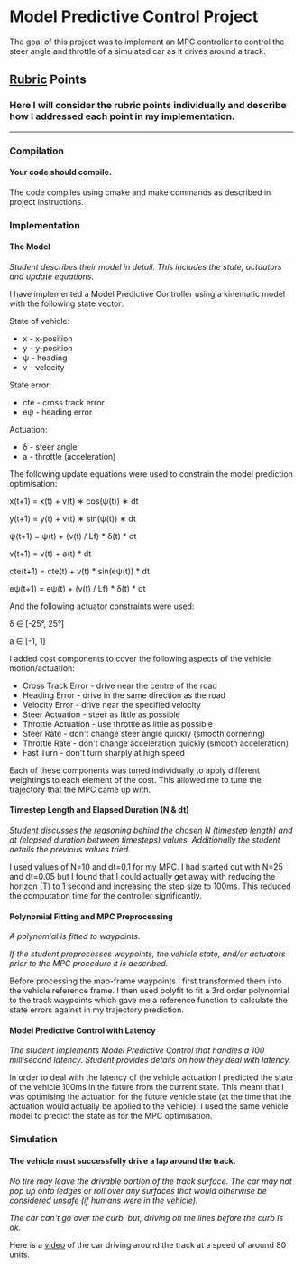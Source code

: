 # Model Predictive Control Project

The goal of this project was to implement an MPC controller to control the steer angle and throttle of a simulated car as it drives around a track.

## [Rubric](https://review.udacity.com/#!/rubrics/896/view) Points
### Here I will consider the rubric points individually and describe how I addressed each point in my implementation.  

---

### Compilation

#### Your code should compile.

The code compiles using cmake and make commands as described in project instructions.

### Implementation

#### The Model

*Student describes their model in detail. This includes the state, actuators and update equations.*

I have implemented a Model Predictive Controller using a kinematic model with the following state vector:

State of vehicle:

* x - x-position
* y - y-position
* ψ - heading
* v - velocity

State error:

* cte - cross track error
* eψ - heading error

Actuation:

* δ - steer angle
* a - throttle (acceleration)

The following update equations were used to constrain the model prediction optimisation:

x(​t+1)​​ = x(​t) + v(​t) ∗ cos(ψ(​t)) ∗ dt

y(t+1) = y(​t)​​ + v(​t) ∗ sin(ψ(​t)) ∗ dt

ψ(​t+1)​​ = ψ(​t) + (v(t) / L​f) *​ δ(t) * dt

v(​t+1) = v(t) + a(t) * dt

cte(t+1) = cte(t) + v(t) * sin(eψ(​t)) * dt

eψ(​t+1) = eψ(​t) + (v(t) / Lf) * δ(t) * dt

And the following actuator constraints were used:

δ ∈ [-25°, 25°]

a ∈ [-1, 1]

I added cost components to cover the following aspects of the vehicle motion/actuation:

* Cross Track Error - drive near the centre of the road
* Heading Error - drive in the same direction as the road
* Velocity Error - drive near the specified velocity
* Steer Actuation - steer as little as possible
* Throttle Actuation - use throttle as little as possible
* Steer Rate - don't change steer angle quickly (smooth cornering)
* Throttle Rate - don't change acceleration quickly (smooth acceleration)
* Fast Turn - don't turn sharply at high speed

Each of these components was tuned individually to apply different weightings to each element of the cost. This allowed me to tune the trajectory that the MPC came up with.

#### Timestep Length and Elapsed Duration (N & dt)

*Student discusses the reasoning behind the chosen N (timestep length) and dt (elapsed duration between timesteps) values. Additionally the student details the previous values tried.*

I used values of N=10 and dt=0.1 for my MPC. I had started out with N=25 and dt=0.05 but I found that I could actually get away with reducing the horizon (T) to 1 second and increasing the step size to 100ms. This reduced the computation time for the controller significantly.

#### Polynomial Fitting and MPC Preprocessing

*A polynomial is fitted to waypoints.*

*If the student preprocesses waypoints, the vehicle state, and/or actuators prior to the MPC procedure it is described.*

Before processing the map-frame waypoints I first transformed them into the vehicle reference frame. I then used polyfit to fit a 3rd order polynomial to the track waypoints which gave me a reference function to calculate the state errors against in my trajectory prediction. 

#### Model Predictive Control with Latency

*The student implements Model Predictive Control that handles a 100 millisecond latency. Student provides details on how they deal with latency.*

In order to deal with the latency of the vehicle actuation I predicted the state of the vehicle 100ms in the future from the current state. This meant that I was optimising the actuation for the future vehicle state (at the time that the actuation would actually be applied to the vehicle). I used the same vehicle model to predict the state as for the MPC optimisation.

### Simulation

#### The vehicle must successfully drive a lap around the track.

*No tire may leave the drivable portion of the track surface. The car may not pop up onto ledges or roll over any surfaces that would otherwise be considered unsafe (if humans were in the vehicle).*

*The car can't go over the curb, but, driving on the lines before the curb is ok.*

Here is a [video](./project_output.mp4) of the car driving around the track at a speed of around 80 units.
